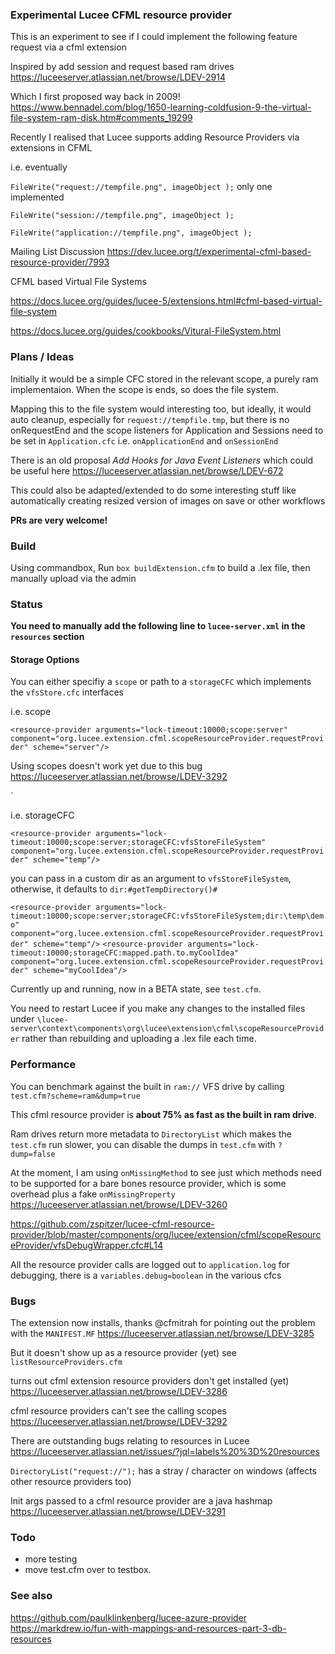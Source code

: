 ### Experimental Lucee CFML resource provider

This is an experiment to see if I could implement the following feature request via a cfml extension

Inspired by add session and request based ram drives https://luceeserver.atlassian.net/browse/LDEV-2914

Which I first proposed way back in 2009! https://www.bennadel.com/blog/1650-learning-coldfusion-9-the-virtual-file-system-ram-disk.htm#comments_19299

Recently I realised that Lucee supports adding Resource Providers via extensions in CFML

i.e.  eventually

`FileWrite("request://tempfile.png", imageObject );` only one implemented

`FileWrite("session://tempfile.png", imageObject );`

`FileWrite("application://tempfile.png", imageObject );`

Mailing List Discussion https://dev.lucee.org/t/experimental-cfml-based-resource-provider/7993

CFML based Virtual File Systems

https://docs.lucee.org/guides/lucee-5/extensions.html#cfml-based-virtual-file-system

https://docs.lucee.org/guides/cookbooks/Vitural-FileSystem.html

### Plans / Ideas

Initially it would be a simple CFC stored in the relevant scope, a purely ram implementaion. When the scope is ends, so does the file system.

Mapping this to the file system would interesting too, but ideally,  it would auto cleanup, especially for `request://tempfile.tmp`, but there is no onRequestEnd and the scope listeners for Application and Sessions need to be set in `Application.cfc` i.e. `onApplicationEnd` and `onSessionEnd`

There is an old proposal *Add Hooks for Java Event Listeners* which could be useful here
https://luceeserver.atlassian.net/browse/LDEV-672

This could also be adapted/extended to do some interesting stuff like automatically creating resized version of images on save or other workflows

**PRs are very welcome!**

### Build

Using commandbox, Run `box buildExtension.cfm` to build a .lex file, then manually upload via the admin

### Status

**You need to manually add the following line to `lucee-server.xml` in the `resources` section**

#### Storage Options

You can either specifiy a `scope` or path to a `storageCFC` which implements the `vfsStore.cfc` interfaces

i.e. scope

`<resource-provider arguments="lock-timeout:10000;scope:server" component="org.lucee.extension.cfml.scopeResourceProvider.requestProvider" scheme="server"/>`

Using scopes doesn't work yet due to this bug https://luceeserver.atlassian.net/browse/LDEV-3292

<resource-provider arguments="lock-timeout:10000;scope:request" component="org.lucee.extension.cfml.scopeResourceProvider.requestProvider" scheme="request"/>
<resource-provider arguments="lock-timeout:10000;scope:application" component="org.lucee.extension.cfml.scopeResourceProvider.requestProvider" scheme="application"/>
<resource-provider arguments="lock-timeout:10000;scope:session" component="org.lucee.extension.cfml.scopeResourceProvider.requestProvider" scheme="session"/>`

i.e. storageCFC

`<resource-provider arguments="lock-timeout:10000;scope:server;storageCFC:vfsStoreFileSystem" component="org.lucee.extension.cfml.scopeResourceProvider.requestProvider" scheme="temp"/>`

you can pass in a custom dir as an argument to `vfsStoreFileSystem`, otherwise, it defaults to `dir:#getTempDirectory()#`

`<resource-provider arguments="lock-timeout:10000;scope:server;storageCFC:vfsStoreFileSystem;dir:\temp\demo" component="org.lucee.extension.cfml.scopeResourceProvider.requestProvider" scheme="temp"/>`
`<resource-provider arguments="lock-timeout:10000;storageCFC:mapped.path.to.myCoolIdea" component="org.lucee.extension.cfml.scopeResourceProvider.requestProvider" scheme="myCoolIdea"/>`

Currently up and running, now in a BETA state, see `test.cfm`. 

You need to restart Lucee if you make any changes to the installed files under `\lucee-server\context\components\org\lucee\extension\cfml\scopeResourceProvider` rather than rebuilding and uploading a .lex file each time.

### Performance

You can benchmark against the built in `ram://` VFS drive by calling `test.cfm?scheme=ram&dump=true`

This cfml resource provider is **about 75% as fast as the built in ram drive**. 

Ram drives return more metadata to `DirectoryList` which makes the `test.cfm` run slower, you can disable the dumps in `test.cfm` with `?dump=false`

At the moment, I am using `onMissingMethod` to see just which methods need to be supported for a bare bones resource provider, which is some overhead plus a fake `onMissingProperty` https://luceeserver.atlassian.net/browse/LDEV-3260

https://github.com/zspitzer/lucee-cfml-resource-provider/blob/master/components/org/lucee/extension/cfml/scopeResourceProvider/vfsDebugWrapper.cfc#L14

All the resource provider calls are logged out to `application.log` for debugging, there is a `variables.debug=boolean` in the various cfcs

### Bugs

The extension now installs, thanks @cfmitrah for pointing out the problem with the `MANIFEST.MF` https://luceeserver.atlassian.net/browse/LDEV-3285

But it doesn't show up as a resource provider (yet) see `listResourceProviders.cfm`

turns out cfml extension resource providers don't get installed (yet) https://luceeserver.atlassian.net/browse/LDEV-3286

cfml resource providers can't see the calling scopes https://luceeserver.atlassian.net/browse/LDEV-3292

There are outstanding bugs relating to resources in Lucee https://luceeserver.atlassian.net/issues/?jql=labels%20%3D%20resources

`DirectoryList("request://");` has a stray / character on windows (affects other resource providers too)

Init args passed to a cfml resource provider are a java hashmap https://luceeserver.atlassian.net/browse/LDEV-3291

### Todo

- more testing
- move test.cfm over to testbox.

### See also

https://github.com/paulklinkenberg/lucee-azure-provider
https://markdrew.io/fun-with-mappings-and-resources-part-3-db-resources
